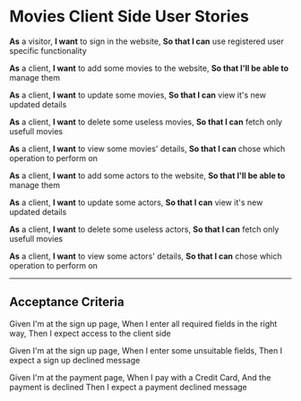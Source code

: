 # Movies Client Side User Stories

**As** a visitor,
**I want** to sign in the website,
**So that I can** use registered user specific functionality

**As** a client,
**I want** to add some movies to the website,
**So that I'll be able to** manage them

**As** a client,
**I want** to update some movies,
**So that I can** view it's new updated details

**As** a client,
**I want** to delete some useless movies,
**So that I can** fetch only usefull movies

**As** a client,
**I want** to view some movies' details,
**So that I can** chose which operation to perform on  

**As** a client,
**I want** to add some actors to the website,
**So that I'll be able to** manage them

**As** a client,
**I want** to update some actors,
**So that I can** view it's new updated details

**As** a client,
**I want** to delete some useless actors,
**So that I can** fetch only usefull movies

**As** a client,
**I want** to view some actors' details,
**So that I can** chose which operation to perform on

----------------
## Acceptance Criteria 

Given I'm at the sign up page,
When I enter all required fields in the right way,
Then I expect access to the client side

Given I'm at the sign up page,
When I enter some unsuitable fields,
Then I expect a sign up declined message

Given I'm at the payment page,
When I pay with a Credit Card,
And the payment is declined
Then I expect a payment declined message

